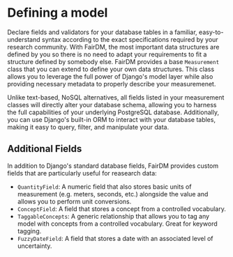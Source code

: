 # Defining a model

Declare fields and validators for your database tables in a familiar, easy-to-understand syntax according to the exact specifications required by your research community. With FairDM, the most important data structures are defined by you so there is no need to adapt your requirements to fit a structure defined by somebody else. FairDM provides a base `Measurement` class that you can extend to define your own data structures. This class allows you to leverage the full power of Django's model layer while also providing necessary metadata to properly describe your measuremenet. 

Unlike text-based, NoSQL alternatives, all fields listed in your measurement classes will directly alter your database schema, allowing you to harness the full capabilities of your underlying PostgreSQL database. Additionally, you can use Django's built-in ORM to interact with your database tables, making it easy to query, filter, and manipulate your data.


## Additional Fields

In addition to Django's standard database fields, FairDM provides custom fields that are particularly useful for reasearch data:

- `QuantityField`: A numeric field that also stores basic units of measurement (e.g. meters, seconds, etc.) alongside the value and allows you to perform unit conversions.
- `ConceptField`: A field that stores a concept from a controlled vocabulary.
- `TaggableConcepts`: A generic relationship that allows you to tag any model with concepts from a controlled vocabulary. Great for keyword tagging.
- `FuzzyDateField`: A field that stores a date with an associated level of uncertainty.